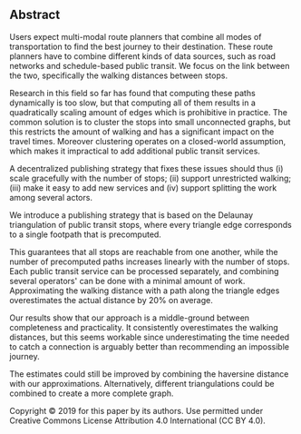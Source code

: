 ## Abstract

<!-- Context -->
Users expect multi-modal route planners that combine all modes of transportation to find the best journey to their destination. These route planners have to combine different kinds of data sources, such as road networks and schedule-based public transit. We focus on the link between the two, specifically the walking distances between stops.
<!-- Need -->
Research in this field so far has found that computing these paths dynamically is too slow, but that computing all of them results in a quadratically scaling amount of edges which is prohibitive in practice. The common solution is to cluster the stops into small unconnected graphs, but this restricts the amount of walking and has a significant impact on the travel times. Moreover clustering operates on a closed-world assumption, which makes it impractical to add additional public transit services.
<!-- Task -->
A decentralized publishing strategy that fixes these issues should thus (i) scale gracefully with the number of stops; (ii) support unrestricted walking; (iii) make it easy to add new services and (iv) support splitting the work among several actors.
<!-- Object -->
We introduce a publishing strategy that is based on the Delaunay triangulation of public transit stops, where every triangle edge corresponds to a single footpath that is precomputed. 
<!-- Findings -->
This guarantees that all stops are reachable from one another, while the number of precomputed paths increases linearly with the number of stops. Each public transit service can be processed separately, and combining several operators' can be done with a minimal amount of work. Approximating the walking distance with a path along the triangle edges overestimates the actual distance by 20% on average. 
<!-- Conclusion -->
Our results show that our approach is a middle-ground between completeness and practicality. It consistently overestimates the walking distances, but this seems workable since underestimating the time needed to catch a connection is arguably better than recommending an impossible journey.
<!-- Perspectives -->
The estimates could still be improved by combining the haversine distance with our approximations. Alternatively, different triangulations could be combined to create a more complete graph.

<span class="printonly firstpagefooter">
<span class="footnotecopyright">
Copyright © 2019 for this paper by its authors. Use permitted under Creative Commons License Attribution 4.0 International (CC BY 4.0).
</span>
</span>